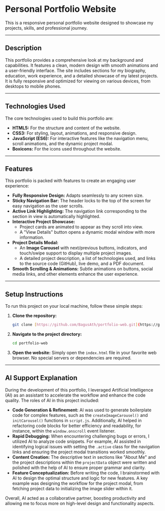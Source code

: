 # Personal Portfolio Website

This is a responsive personal portfolio website designed to showcase my projects, skills, and professional journey.



---

## Description

This portfolio provides a comprehensive look at my background and capabilities. It features a clean, modern design with smooth animations and a user-friendly interface. The site includes sections for my biography, education, work experience, and a detailed showcase of my latest projects. It is fully responsive and optimized for viewing on various devices, from desktops to mobile phones.

---

## Technologies Used

The core technologies used to build this portfolio are:

* **HTML5:** For the structure and content of the website.
* **CSS3:** For styling, layout, animations, and responsive design.
* **JavaScript (ES6):** For interactive features like the navigation menu, scroll animations, and the dynamic project modal.
* **Boxicons:** For the icons used throughout the website.

---

## Features

This portfolio is packed with features to create an engaging user experience:

* **Fully Responsive Design:** Adapts seamlessly to any screen size.
* **Sticky Navigation Bar:** The header locks to the top of the screen for easy navigation as the user scrolls.
* **Active Link Highlighting:** The navigation link corresponding to the section in view is automatically highlighted.
* **Interactive Project Showcase:**
    * Project cards are animated to appear as they scroll into view.
    * A "View Details" button opens a dynamic modal window with more information.
* **Project Details Modal:**
    * An **Image Carousel** with next/previous buttons, indicators, and touch/swipe support to display multiple project images.
    * A detailed project description, a list of technologies used, and links to the source code (GitHub), live demo, and a PDF document.
* **Smooth Scrolling & Animations:** Subtle animations on buttons, social media links, and other elements enhance the user experience.

---

## Setup Instructions

To run this project on your local machine, follow these simple steps:

1.  **Clone the repository:**
    ```bash
    git clone [https://github.com/BagusAth/portfolio-web.git](https://github.com/BagusAth/portfolio-web.git)
    ```
2.  **Navigate to the project directory:**
    ```bash
    cd portfolio-web
    ```
3.  **Open the website:**
    Simply open the `index.html` file in your favorite web browser. No special servers or dependencies are required.

---

## AI Support Explanation

During the development of this portfolio, I leveraged Artificial Intelligence (AI) as an assistant to accelerate the workflow and enhance the code quality. The roles of AI in this project included:

* **Code Generation & Refinement:** AI was used to generate boilerplate code for complex features, such as the `createImageCarousel()` and `initCarousel()` functions in `script.js`. Additionally, AI helped in refactoring code blocks for better efficiency and readability, for instance, within the `window.onscroll` event listener.
* **Rapid Debugging:** When encountering challenging bugs or errors, I utilized AI to analyze code snippets. For example, AI assisted in identifying logical issues with setting the `.active` class for the navigation links and ensuring the project modal transitions worked smoothly.
* **Content Creation:** The descriptive text in sections like "About Me" and the project descriptions within the `projectData` object were written and polished with the help of AI to ensure proper grammar and clarity.
* **Feature Conceptualization:** Before writing the code, I brainstormed with AI to design the optimal structure and logic for new features. A key example was designing the workflow for the project modal, from fetching project data to initializing the image slider within it.

Overall, AI acted as a collaborative partner, boosting productivity and allowing me to focus more on high-level design and functionality aspects.
